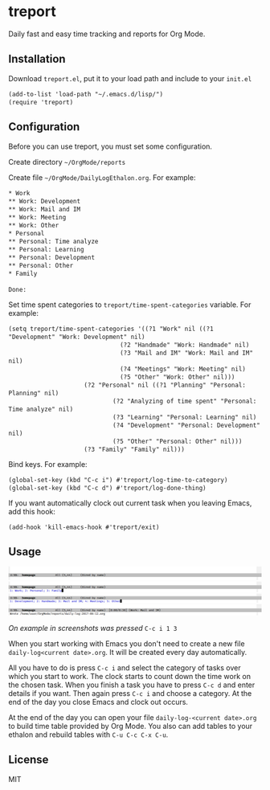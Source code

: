 # treport

Daily fast and easy time tracking and reports for Org Mode.

## Installation

Download `treport.el`, put it to your load path and include to your `init.el`

```
(add-to-list 'load-path "~/.emacs.d/lisp/")
(require 'treport)
```

## Configuration

Before you can use treport, you must set some configuration.

Create directory `~/OrgMode/reports`

Create file `~/OrgMode/DailyLogEthalon.org`. For example:

```
* Work
** Work: Development
** Work: Mail and IM
** Work: Meeting
** Work: Other
* Personal
** Personal: Time analyze
** Personal: Learning
** Personal: Development
** Personal: Other
* Family

Done:

```

Set time spent categories to `treport/time-spent-categories` variable. For example:

```
(setq treport/time-spent-categories '((?1 "Work" nil ((?1 "Development" "Work: Development" nil)
							   (?2 "Handmade" "Work: Handmade" nil)
							   (?3 "Mail and IM" "Work: Mail and IM" nil)
							   (?4 "Meetings" "Work: Meeting" nil)
							   (?5 "Other" "Work: Other" nil)))
				     (?2 "Personal" nil ((?1 "Planning" "Personal: Planning" nil)
							 (?2 "Analyzing of time spent" "Personal: Time analyze" nil)
							 (?3 "Learning" "Personal: Learning" nil)
							 (?4 "Development" "Personal: Development" nil)
							 (?5 "Other" "Personal: Other" nil)))
				     (?3 "Family" "Family" nil)))
```

Bind keys. For example:

```
(global-set-key (kbd "C-c i") #'treport/log-time-to-category)
(global-set-key (kbd "C-c d") #'treport/log-done-thing)
```

If you want automatically clock out current task when you leaving Emacs, add this hook:

```
(add-hook 'kill-emacs-hook #'treport/exit)
```

## Usage

![1](https://raw.githubusercontent.com/char16t/i/master/treport-1.png)
![2](https://raw.githubusercontent.com/char16t/i/master/treport-2.png)
![3](https://raw.githubusercontent.com/char16t/i/master/treport-3.png)
![4](https://raw.githubusercontent.com/char16t/i/master/treport-4.png)

*On example in screenshots was pressed* `C-c i 1 3`

When you start working with Emacs you don't need to create a new file
`daily-log<current date>.org`. It will be created every day automatically.

All you have to do is press `C-c i` and select the category of tasks over which
you start to work. The clock starts to count down the time work on the chosen
task. When you finish a task you have to press `C-c d` and enter details if you
want. Then again press `C-c i` and choose a category. At the end of the day you
close Emacs and clock out occurs.

At the end of the day you can open your file `daily-log-<current date>.org` to
build time table provided by Org Mode. You also can add tables to your ethalon
and rebuild tables with `C-u C-c C-x C-u`.

## License

MIT


